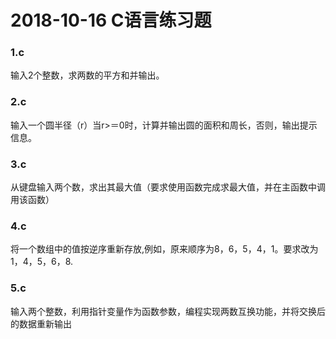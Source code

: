 # 2018-10-16 C语言练习题

### 1.c

 输入2个整数，求两数的平方和并输出。

### 2.c

输入一个圆半径（r）当r>＝0时，计算并输出圆的面积和周长，否则，输出提示信息。


### 3.c

从键盘输入两个数，求出其最大值（要求使用函数完成求最大值，并在主函数中调用该函数）

### 4.c
将一个数组中的值按逆序重新存放,例如，原来顺序为8，6，5，4，1。要求改为1，4，5，6，8.

### 5.c

输入两个整数，利用指针变量作为函数参数，编程实现两数互换功能，并将交换后的数据重新输出
